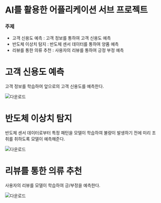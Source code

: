 # AI를 활용한 어플리케이션 서브 프로젝트
### 주제
- 고객 신용도 예측 : 고객 정보를 통하여 고객 신용도 예측
- 반도체 이상치 탐지 : 반도체 센서 데이터를 통하여 양품 예측
- 리뷰를 통한 의류 추천 : 사용자의 리뷰를 통하여 긍정 부정 예측 

# 고객 신용도 예측
고객 정보를 학습하여 앞으로의 고객 신용도를 예측한다.

![다운로드](https://user-images.githubusercontent.com/79639187/188043632-ce66e9b1-cbce-49d2-9224-d5f69a45d36d.png)

# 반도체 이상치 탐지
반도체 센서 데이터로부터 특정 패턴을 모델이 학습하여 불량이 발생하기 전에 미리 조취를 취하도록 모델이 예측해준다.

![다운로드](https://user-images.githubusercontent.com/79639187/188043630-159cb356-766d-41f6-9f9d-c94da57092b0.png)

# 리뷰를 통한 의류 추천
사용자의 리뷰를 모델이 학습하여 긍/부정을 예측한다. 

![다운로드](https://user-images.githubusercontent.com/79639187/188043236-bf15125e-d551-4e28-a550-3371bab6dd8a.png)
